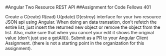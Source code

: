 #Angular Two Resource REST API
##Assignment for Code Fellows 401

Create a C(reate) R(ead) U(pdate) D(estroy) interface for your two resource JSON api using Angular. When doing an data transation, don't refetch the entire list, just insert the returned new object or remove the object from the list. Also, make sure that when you cancel your edit it shows the original value (don't just use a getAll()). Submit as a PR to your Angular Client Assignment. (there is not a starting point in the organization for this assignment).

